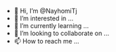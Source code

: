 - 👋 Hi, I’m @NayhomiTj
- 👀 I’m interested in ...
- 🌱 I’m currently learning ...
- 💞️ I’m looking to collaborate on ...
- 📫 How to reach me ...

<!---
NayhomiTj/NayhomiTj is a ✨ special ✨ repository because its `README.md` (this file) appears on your GitHub profile.
You can click the Preview link to take a look at your changes.
--->
